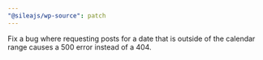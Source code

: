```yaml
---
"@sileajs/wp-source": patch
---
```


Fix a bug where requesting posts for a date that is outside of the calendar range causes a 500 error instead of a 404.
